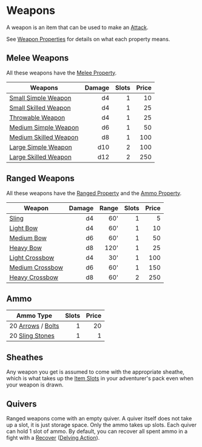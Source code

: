 # Weapons

A weapon is an item that can be used to make an [Attack](../../Game%20Procedures/Combat/Attack.md).

See [Weapon Properties](../Weapon%20Properties/!Weapon%20Properties.md) for details on what each property means.

## Melee Weapons

All these weapons have the [Melee Property](../Weapon%20Properties/Melee%20Property.md).

| Weapons                                                                                                 | Damage | Slots | Price |
| ------------------------------------------------------------------------------------------------------- | -----: | ----: | ----: |
| [Small Simple Weapon](Melee%20Weapons/Small%20Simple%20Weapon.md)     |     d4 |     1 |    10 |
| [Small Skilled Weapon](Melee%20Weapons/Small%20Skilled%20Weapon.md)   |     d4 |     1 |    25 |
| [Throwable Weapon](Melee%20Weapons/Throwable%20Weapon.md)             |     d4 |     1 |    25 |
| [Medium Simple Weapon](Melee%20Weapons/Medium%20Simple%20Weapon.md)   |     d6 |     1 |    50 |
| [Medium Skilled Weapon](Melee%20Weapons/Medium%20Skilled%20Weapon.md) |     d8 |     1 |   100 |
| [Large Simple Weapon](Melee%20Weapons/Large%20Simple%20Weapon.md)     |    d10 |     2 |   100 |
| [Large Skilled Weapon](Melee%20Weapons/Large%20Skilled%20Weapon.md)   |    d12 |     2 |   250 |

## Ranged Weapons

All these weapons have the [Ranged Property](../Weapon%20Properties/Ranged%20Property.md) and the [Ammo Property](../Weapon%20Properties/Ammo%20Property.md).

| Weapon                                                                                     | Damage | Range | Slots | Price |
| ------------------------------------------------------------------------------------------ | -----: | ----: | ----: | ----: |
| [Sling](Ranged%20Weapons/Sling.md)                       |     d4 |   60' |     1 |     5 |
| [Light Bow](Ranged%20Weapons/Light%20Bow.md)             |     d4 |   60' |     1 |    10 |
| [Medium Bow](Ranged%20Weapons/Medium%20Bow.md)           |     d6 |   60' |     1 |    50 |
| [Heavy Bow](Ranged%20Weapons/Heavy%20Bow.md)             |     d8 |  120' |     1 |    25 |
| [Light Crossbow](Ranged%20Weapons/Light%20Crossbow.md)   |     d4 |   30' |     1 |   100 |
| [Medium Crossbow](Ranged%20Weapons/Medium%20Crossbow.md) |     d6 |   60' |     1 |   150 |
| [Heavy Crossbow](Ranged%20Weapons/Heavy%20Crossbow.md)   |     d8 |   60' |     2 |   250 |

## Ammo

| Ammo Type                                                                                                              | Slots | Price |
| ---------------------------------------------------------------------------------------------------------------------- | ----: | ----: |
| 20 [Arrows](Ammo/Arrow.md) / [Bolts](Ammo/Bolt.md) |     1 |    20 |
| 20 [Sling Stones](Ammo/Sling%20Stone.md)                                             |     1 |     1 |

## Sheathes

Any weapon you get is assumed to come with the appropriate sheathe, which is what takes up the [Item Slots](../../Player%20Characters/Derived%20Statistics/Item%20Slots.md) in your adventurer's pack even when your weapon is drawn.

## Quivers

Ranged weapons come with an empty quiver. A quiver itself does not take up a slot, it is just storage space. Only the ammo takes up slots. Each quiver can hold 1 slot of ammo. By default, you can recover all spent ammo in a fight with a [Recover](../../Game%20Procedures/Exploration/Delving.md#Recover) ([Delving Action](../../Game%20Procedures/Core%20Procedures/Action.md#Delving%20Action)).
